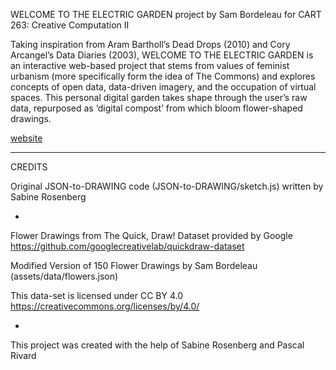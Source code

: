 
WELCOME TO THE ELECTRIC GARDEN
project by Sam Bordeleau
for CART 263: Creative Computation II

Taking inspiration from Aram Bartholl’s Dead Drops (2010) and Cory Arcangel’s Data Diaries (2003), WELCOME TO THE ELECTRIC GARDEN is an interactive web-based project that stems from values of feminist urbanism (more specifically form the idea of The Commons) and explores concepts of open data, data-driven imagery, and the occupation of virtual spaces. This personal digital garden takes shape through the user’s raw data, repurposed as ‘digital compost’ from which bloom flower-shaped drawings.  

[website](https://sbordel.github.io/cart263/projects/project2/index.html)

---

CREDITS

Original JSON-to-DRAWING code (JSON-to-DRAWING/sketch.js) 
written by Sabine Rosenberg 

-

Flower Drawings from The Quick, Draw! Dataset 
provided by Google
https://github.com/googlecreativelab/quickdraw-dataset

Modified Version of 150 Flower Drawings 
by Sam Bordeleau
(assets/data/flowers.json)

This data-set is licensed under CC BY 4.0 
https://creativecommons.org/licenses/by/4.0/

-

This project was created with the help of Sabine Rosenberg and Pascal Rivard 
